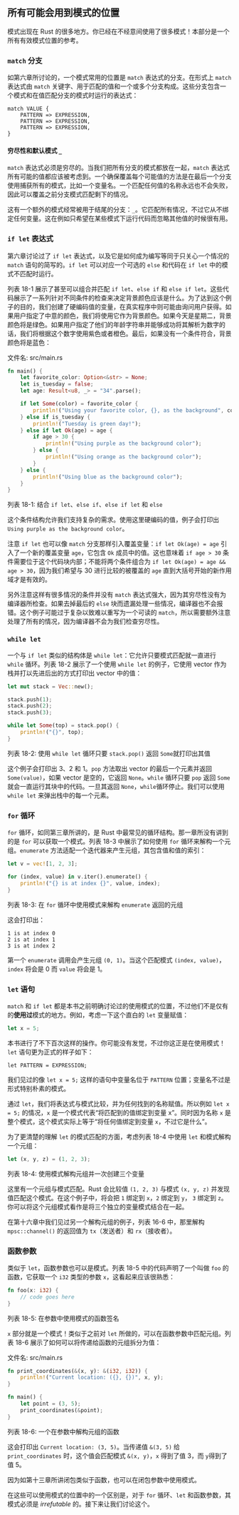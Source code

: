 ## 所有可能会用到模式的位置

模式出现在 Rust 的很多地方。你已经在不经意间使用了很多模式！本部分是一个所有有效模式位置的参考。

### `match` 分支

如第六章所讨论的，一个模式常用的位置是 `match` 表达式的分支。在形式上 `match` 表达式由 `match` 关键字、用于匹配的值和一个或多个分支构成。这些分支包含一个模式和在值匹配分支的模式时运行的表达式：

```
match VALUE {
    PATTERN => EXPRESSION,
    PATTERN => EXPRESSION,
    PATTERN => EXPRESSION,
}
```

#### 穷尽性和默认模式 `_`

`match` 表达式必须是穷尽的。当我们把所有分支的模式都放在一起，`match` 表达式所有可能的值都应该被考虑到。一个确保覆盖每个可能值的方法是在最后一个分支使用捕获所有的模式，比如一个变量名。一个匹配任何值的名称永远也不会失败，因此可以覆盖之前分支模式匹配剩下的情况。

这有一个额外的模式经常被用于结尾的分支：`_`。它匹配所有情况，不过它从不绑定任何变量。这在例如只希望在某些模式下运行代码而忽略其他值的时候很有用。

### `if let` 表达式

第六章讨论过了 `if let` 表达式，以及它是如何成为编写等同于只关心一个情况的 `match` 语句的简写的。`if let` 可以对应一个可选的 `else` 和代码在 `if let` 中的模式不匹配时运行。

列表 18-1 展示了甚至可以组合并匹配 `if let`、`else if` 和 `else if let`。这些代码展示了一系列针对不同条件的检查来决定背景颜色应该是什么。为了达到这个例子的目的，我们创建了硬编码值的变量，在真实程序中则可能由询问用户获得。如果用户指定了中意的颜色，我们将使用它作为背景颜色。如果今天是星期二，背景颜色将是绿色。如果用户指定了他们的年龄字符串并能够成功将其解析为数字的话，我们将根据这个数字使用紫色或者橙色。最后，如果没有一个条件符合，背景颜色将是蓝色：

<span class="filename">文件名: src/main.rs</span>

```rust
fn main() {
    let favorite_color: Option<&str> = None;
    let is_tuesday = false;
    let age: Result<u8, _> = "34".parse();

    if let Some(color) = favorite_color {
        println!("Using your favorite color, {}, as the background", color);
    } else if is_tuesday {
        println!("Tuesday is green day!");
    } else if let Ok(age) = age {
        if age > 30 {
            println!("Using purple as the background color");
        } else {
            println!("Using orange as the background color");
        }
    } else {
        println!("Using blue as the background color");
    }
}
```

<span class="caption">列表 18-1: 结合 `if let`、`else if`、`else if let` 和 `else`</span>

这个条件结构允许我们支持复杂的需求。使用这里硬编码的值，例子会打印出 `Using purple as the background color`。

注意 `if let` 也可以像 `match` 分支那样引入覆盖变量：`if let Ok(age) = age` 引入了一个新的覆盖变量 `age`，它包含 `Ok` 成员中的值。这也意味着 `if age > 30` 条件需要位于这个代码块内部；不能将两个条件组合为 `if let Ok(age) = age && age > 30`，因为我们希望与 30 进行比较的被覆盖的 `age` 直到大括号开始的新作用域才是有效的。

另外注意这样有很多情况的条件并没有 `match` 表达式强大，因为其穷尽性没有为编译器所检查。如果去掉最后的 `else` 块而遗漏处理一些情况，编译器也不会报错。这个例子可能过于复杂以致难以重写为一个可读的 `match`，所以需要额外注意处理了所有的情况，因为编译器不会为我们检查穷尽性。

### `while let`

一个与 `if let` 类似的结构体是 `while let`：它允许只要模式匹配就一直进行 `while` 循环。列表 18-2 展示了一个使用 `while let` 的例子，它使用 vector 作为栈并打以先进后出的方式打印出 vector 中的值：

```rust
let mut stack = Vec::new();

stack.push(1);
stack.push(2);
stack.push(3);

while let Some(top) = stack.pop() {
    println!("{}", top);
}
```

<span class="caption">列表 18-2: 使用 `while let` 循环只要 `stack.pop()` 返回 `Some`就打印出其值</span>

这个例子会打印出 3、2 和 1。`pop` 方法取出 vector 的最后一个元素并返回`Some(value)`，如果 vector 是空的，它返回 `None`。`while` 循环只要 `pop` 返回 `Some` 就会一直运行其块中的代码。一旦其返回 `None`，`while`循环停止。我们可以使用 `while let` 来弹出栈中的每一个元素。

### `for` 循环

`for` 循环，如同第三章所讲的，是 Rust 中最常见的循环结构。那一章所没有讲到的是 `for` 可以获取一个模式。列表 18-3 中展示了如何使用 `for` 循环来解构一个元组。`enumerate` 方法适配一个迭代器来产生元组，其包含值和值的索引：

```rust
let v = vec![1, 2, 3];

for (index, value) in v.iter().enumerate() {
    println!("{} is at index {}", value, index);
}
```

<span class="caption">列表 18-3: 在 `for` 循环中使用模式来解构 `enumerate` 返回的元组</span>

这会打印出：

```
1 is at index 0
2 is at index 1
3 is at index 2
```

第一个 `enumerate` 调用会产生元组 `(0, 1)`。当这个匹配模式 `(index, value)`，`index` 将会是 0 而 `value` 将会是 1。

### `let` 语句

`match` 和 `if let` 都是本书之前明确讨论过的使用模式的位置，不过他们不是仅有的**使用过**模式的地方。例如，考虑一下这个直白的 `let` 变量赋值：

```rust
let x = 5;
```

本书进行了不下百次这样的操作。你可能没有发觉，不过你这正是在使用模式！`let` 语句更为正式的样子如下：

```
let PATTERN = EXPRESSION;
```

我们见过的像 `let x = 5;` 这样的语句中变量名位于 `PATTERN` 位置；变量名不过是形式特别朴素的模式。

通过 `let`，我们将表达式与模式比较，并为任何找到的名称赋值。所以例如 `let x = 5;` 的情况，`x` 是一个模式代表“将匹配到的值绑定到变量 x”。同时因为名称 `x` 是整个模式，这个模式实际上等于“将任何值绑定到变量 `x`，不过它是什么”。

为了更清楚的理解 `let` 的模式匹配的方面，考虑列表 18-4 中使用 `let` 和模式解构一个元组：

```rust
let (x, y, z) = (1, 2, 3);
```

<span class="caption">列表 18-4: 使用模式解构元组并一次创建三个变量</span>

这里有一个元组与模式匹配。Rust 会比较值 `(1, 2, 3)` 与模式 `(x, y, z)` 并发现值匹配这个模式。在这个例子中，将会把 `1` 绑定到 `x`，`2` 绑定到 `y`， `3` 绑定到 `z`。你可以将这个元组模式看作是将三个独立的变量模式结合在一起。

在第十六章中我们见过另一个解构元组的例子，列表 16-6 中，那里解构 `mpsc::channel()` 的返回值为 `tx`（发送者）和 `rx`（接收者）。

### 函数参数

类似于 `let`，函数参数也可以是模式。列表 18-5 中的代码声明了一个叫做 `foo` 的函数，它获取一个 `i32` 类型的参数 `x`，这看起来应该很熟悉：

```rust
fn foo(x: i32) {
    // code goes here
}
```

<span class="caption">列表 18-5: 在参数中使用模式的函数签名</span>

`x` 部分就是一个模式！类似于之前对 `let` 所做的，可以在函数参数中匹配元组。列表 18-6 展示了如何可以将传递给函数的元组拆分为值：

<span class="filename">文件名: src/main.rs</span>

```rust
fn print_coordinates(&(x, y): &(i32, i32)) {
    println!("Current location: ({}, {})", x, y);
}

fn main() {
    let point = (3, 5);
    print_coordinates(&point);
}
```

<span class="caption">列表 18-6: 一个在参数中解构元组的函数</span>

这会打印出 `Current location: (3, 5)`。当传递值 `&(3, 5)` 给 `print_coordinates` 时，这个值会匹配模式 `&(x, y)`，`x` 得到了值 3，而 `y`得到了值 5。

因为如第十三章所讲闭包类似于函数，也可以在闭包参数中使用模式。

在这些可以使用模式的位置中的一个区别是，对于 `for` 循环、`let` 和函数参数，其模式必须是 *irrefutable* 的。接下来让我们讨论这个。